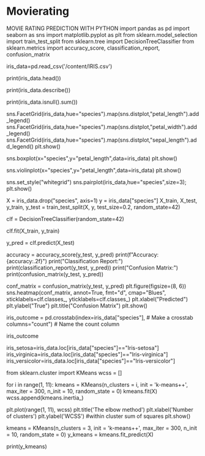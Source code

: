 # Movierating
MOVIE RATING PREDICTION WITH PYTHON
import pandas as pd
import seaborn as sns
import matplotlib.pyplot as plt
from sklearn.model_selection import train_test_split
from sklearn.tree import DecisionTreeClassifier
from sklearn.metrics import accuracy_score, classification_report, confusion_matrix




iris_data=pd.read_csv('/content/IRIS.csv')

print(iris_data.head())

print(iris_data.describe())

print(iris_data.isnull().sum())

sns.FacetGrid(iris_data,hue="species").map(sns.distplot,"petal_length").add_legend()
sns.FacetGrid(iris_data,hue="species").map(sns.distplot,"petal_width").add_legend()
sns.FacetGrid(iris_data,hue="species").map(sns.distplot,"sepal_length").add_legend()
plt.show()

sns.boxplot(x="species",y="petal_length",data=iris_data)
plt.show()

sns.violinplot(x="species",y="petal_length",data=iris_data)
plt.show()

sns.set_style("whitegrid")
sns.pairplot(iris_data,hue="species",size=3);
plt.show()

X = iris_data.drop("species", axis=1)
y = iris_data["species"]
X_train, X_test, y_train, y_test = train_test_split(X, y, test_size=0.2, random_state=42)


clf = DecisionTreeClassifier(random_state=42)

clf.fit(X_train, y_train)


y_pred = clf.predict(X_test)


accuracy = accuracy_score(y_test, y_pred)
print(f"Accuracy: {accuracy:.2f}")
print("Classification Report:")
print(classification_report(y_test, y_pred))
print("Confusion Matrix:")
print(confusion_matrix(y_test, y_pred))

conf_matrix = confusion_matrix(y_test, y_pred)
plt.figure(figsize=(8, 6))
sns.heatmap(conf_matrix, annot=True, fmt="d", cmap="Blues", xticklabels=clf.classes_, yticklabels=clf.classes_)
plt.xlabel("Predicted")
plt.ylabel("True")
plt.title("Confusion Matrix")
plt.show()

iris_outcome = pd.crosstab(index=iris_data["species"],  # Make a crosstab
                              columns="count")      # Name the count column

iris_outcome

iris_setosa=iris_data.loc[iris_data["species"]=="Iris-setosa"]
iris_virginica=iris_data.loc[iris_data["species"]=="Iris-virginica"]
iris_versicolor=iris_data.loc[iris_data["species"]=="Iris-versicolor"]

from sklearn.cluster import KMeans
wcss = []

for i in range(1, 11):
    kmeans = KMeans(n_clusters = i, init = 'k-means++', max_iter = 300, n_init = 10, random_state = 0)
    kmeans.fit(X)
    wcss.append(kmeans.inertia_)

plt.plot(range(1, 11), wcss)
plt.title('The elbow method')
plt.xlabel('Number of clusters')
plt.ylabel('WCSS') #within cluster sum of squares
plt.show()


kmeans = KMeans(n_clusters = 3, init = 'k-means++', max_iter = 300, n_init = 10, random_state = 0)
y_kmeans = kmeans.fit_predict(X)

print(y_kmeans)


